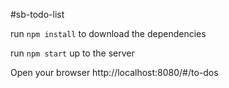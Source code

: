 #sb-todo-list

run ``` npm install ``` to download the dependencies

run ``` npm start ``` up to the server


Open your browser http://localhost:8080/#/to-dos
